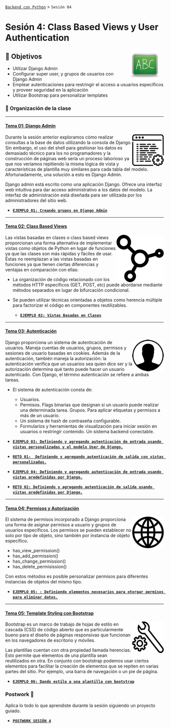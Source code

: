 [`Backend con Python`](../Readme.md) > `Sesión 04`
# Sesión 4: Class Based Views y User Authentication


<img src="img/pizarron.png" align="right" height="100" width="100" hspace="10">

## :dart: Objetivos

- Utilizar Django Admin
- Configurar super user, y grupos de usuarios con Django Admin
- Emplear autenticaciones para restringir el acceso a usuarios específicos y proveer seguridad en la aplicación
- Utilizar Bootstrap para personalizar templates

### 📂 Organización de la clase
***


#### <ins>Tema 01: Django Admin</ins>
<img src="img/imagen1.png" align="right" height="100" width="100">

Durante la sesión anterior exploramos cómo realizar consultas a la base de datos utilizando la consola de Django. Sin embargo,  el uso del shell para gestionar los datos es demasiado técnico para los no programadores y la construcción de páginas web sería un proceso laborioso ya que nos veríamos repitiendo la misma lógica de vista y características de plantilla muy similares para cada tabla del modelo. Afortunadamente, una solución  a esto es Django Admin.


Django admin está escrito como una aplicación Django. Ofrece una interfaz web intuitiva para dar acceso administrativo a los datos del modelo. La interfaz de administración está diseñada para ser utilizada por los administradores del sitio web.



   - [**`EJEMPLO 01: Creando grupos en Django Admin`**](Ejemplo-01)


***
#### <ins>Tema 02: Class Based Views</ins>
<img src="img/imagen2.png" align="right" height="150" width="150">


Las vistas basadas en clases o class based views proporcionan una forma alternativa de implementar vistas como objetos de Python en lugar de funciones ya que las clases son más rápidas y fáciles de usar. Éstas no reemplazan a las vistas basadas en funciones ya que tienen ciertas diferencias y ventajas en comparación con ellas:

- La organización de código relacionado con los métodos HTTP específicos (GET, POST, etc) puede abordarse mediante métodos separados en lugar de bifurcación condicional.

- Se pueden utilizar técnicas orientadas a objetos como herencia múltiple para factorizar el código en componentes reutilizables.

  - [**`EJEMPLO 02: Vistas Basadas en Clases`**](Ejemplo-02)

***
#### <ins>Tema 03: Autenticación</ins>
<img src="img/imagen3.png" align="right" height="100" width="100">


Django proporciona un sistema de autenticación de usuarios. Maneja cuentas de usuarios, grupos, permisos y sesiones de usuario basadas en cookies. Además de la autenticación, también maneja la autorización: la autenticación verifica que un usuarios sea quien dice ser y la autorización determina qué tanto puede hacer un usuario autenticado. Con Django, el término autenticación se refiere a ambas tareas.

- El sistema de autenticación consta de:

  - Usuarios.
  - Permisos. Flags binarias que designan si un usuario puede realizar una determinada tarea.
Grupos. Para aplicar etiquetas y permisos a más de un usuario.
  - Un sistema de hash de contraseña configurable.
  - Formularios y herramientas de visualización para iniciar sesión en usuarios o restringir contenido.
Un sistema backend conectable.

 - [**`EJEMPLO 03: Definiendo y agregando autenticación de entrada usando vistas personalizadas y el modelo User de Django.`**](Ejemplo-03)


- [**`RETO 01:  Definiendo y agregando autenticación de salida con vistas personalizadas.`**](Reto-01)

- [**`EJEMPLO 04: Definiendo y agregando autenticación de entrada usando vistas predefinidas por Django.`**](Ejemplo-04)

- [**`RETO 02: Definiendo y agregando autenticación de salida usando vistas predefinidas por Django.`**](Reto-02)



***
#### <ins>Tema 04: Permisos y Autorización</ins>
<img src="img/imagen4.png" align="right" height="100" width="100">

El sistema de permisos incorporado a Django proporciona una forma de asignar permisos a usuario y grupos de usuarios específicos. Los permisos se pueden establecer no solo por tipo de objeto, sino también por instancia de objeto específico.

- has_view_permission()
- has_add_permission()
- has_change_permission()
- has_delete_permisission()


Con estos métodos es posible personalizar permisos para diferentes instancias de objetos del mismo tipo.


   - [**`EJEMPLO 05: : Definiendo elementos necesarios para otorgar permisos para eliminar datos.`**](Ejemplo-05)


***
#### <ins>Tema 05: Template Styling con Bootstrap</ins>
<img src="img/imagen5.png" align="right" height="100" width="100">

Bootstrap es un marco de trabajo de hojas de estilo en cascada (CSS) de código abierto que es particularmente bueno para el diseño de páginas responsivas que funcionan en los navegadores de escritorio y móviles.

Las plantillas cuentan con otra propiedad llamada herencias. Esto permite que elementos de una plantilla sean reutilizados en otra. En conjunto con bootstrap podemos usar ciertos elementos para facilitar la creación de elementos que se repiten en varias partes del sitio. Por ejemplo, una barra de navegación o un pie de página.


   - [**`EJEMPLO 06: Dando estilo a una plantilla con bootstrap`**](Ejemplo-06)


### Postwork :memo:
Aplica lo todo lo que aprendiste durante la sesión siguiendo un proyecto guiado.

- [**`POSTWORK SESIÓN 4`**](Postwork/Readme.md)
